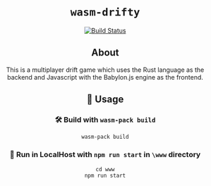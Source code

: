 <div align="center">

  <h1><code>wasm-drifty</code></h1>
  <p>
    <a href="https://travis-ci.org/rustwasm/wasm-pack-template"><img src="https://img.shields.io/travis/rustwasm/wasm-pack-template.svg?style=flat-square" alt="Build Status" /></a>
  </p>

## About

This is a multiplayer drift game which uses the Rust language as the backend and Javascript with the Babylon.js engine as the frontend. 

[tutorials]: https://rustwasm.github.io/docs/wasm-pack/tutorials/index.html
[template-docs]: https://rustwasm.github.io/docs/wasm-pack/tutorials/npm-browser-packages/index.html

## 🚴 Usage

### 🛠️ Build with `wasm-pack build`

```
wasm-pack build
```

### 🏃 Run in LocalHost with `npm run start` in `\www` directory

```
cd www
npm run start
```

